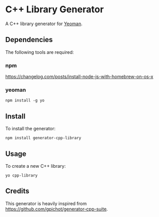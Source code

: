 # C++ Library Generator

A C++ library generator for [Yeoman](http://yeoman.io/).

## Dependencies

The following tools are required:

### npm

https://changelog.com/posts/install-node-js-with-homebrew-on-os-x

### yeoman

    npm install -g yo

## Install

To install the generator:

    npm install generator-cpp-library

## Usage

To create a new C++ library:

    yo cpp-library

## Credits

This generator is heavily inspired from https://github.com/gpichot/generator-cpp-suite.